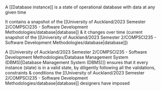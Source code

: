 A [[Database instance]] is a state of operational database with data at any given time

It contains a snapshot of the [[University of Auckland/2023 Semester 2/COMPSCI235 - Software Development Methodologies/database|database]] & it changes over time (current snapshot of the [[University of Auckland/2023 Semester 2/COMPSCI235 - Software Development Methodologies/database|database]])

A [[University of Auckland/2023 Semester 2/COMPSCI235 - Software Development Methodologies/Database Management System (DBMS)|Database Management System (DBMS)]] ensures that it every instance (state) is in a valid state, by diligently following all the validations, constraints & conditions the [[University of Auckland/2023 Semester 2/COMPSCI235 - Software Development Methodologies/database|database]] designers have imposed
